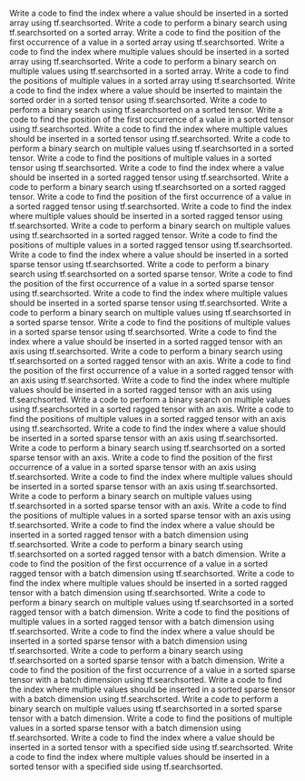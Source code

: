 Write a code to find the index where a value should be inserted in a sorted array using tf.searchsorted.
Write a code to perform a binary search using tf.searchsorted on a sorted array.
Write a code to find the position of the first occurrence of a value in a sorted array using tf.searchsorted.
Write a code to find the index where multiple values should be inserted in a sorted array using tf.searchsorted.
Write a code to perform a binary search on multiple values using tf.searchsorted in a sorted array.
Write a code to find the positions of multiple values in a sorted array using tf.searchsorted.
Write a code to find the index where a value should be inserted to maintain the sorted order in a sorted tensor using tf.searchsorted.
Write a code to perform a binary search using tf.searchsorted on a sorted tensor.
Write a code to find the position of the first occurrence of a value in a sorted tensor using tf.searchsorted.
Write a code to find the index where multiple values should be inserted in a sorted tensor using tf.searchsorted.
Write a code to perform a binary search on multiple values using tf.searchsorted in a sorted tensor.
Write a code to find the positions of multiple values in a sorted tensor using tf.searchsorted.
Write a code to find the index where a value should be inserted in a sorted ragged tensor using tf.searchsorted.
Write a code to perform a binary search using tf.searchsorted on a sorted ragged tensor.
Write a code to find the position of the first occurrence of a value in a sorted ragged tensor using tf.searchsorted.
Write a code to find the index where multiple values should be inserted in a sorted ragged tensor using tf.searchsorted.
Write a code to perform a binary search on multiple values using tf.searchsorted in a sorted ragged tensor.
Write a code to find the positions of multiple values in a sorted ragged tensor using tf.searchsorted.
Write a code to find the index where a value should be inserted in a sorted sparse tensor using tf.searchsorted.
Write a code to perform a binary search using tf.searchsorted on a sorted sparse tensor.
Write a code to find the position of the first occurrence of a value in a sorted sparse tensor using tf.searchsorted.
Write a code to find the index where multiple values should be inserted in a sorted sparse tensor using tf.searchsorted.
Write a code to perform a binary search on multiple values using tf.searchsorted in a sorted sparse tensor.
Write a code to find the positions of multiple values in a sorted sparse tensor using tf.searchsorted.
Write a code to find the index where a value should be inserted in a sorted ragged tensor with an axis using tf.searchsorted.
Write a code to perform a binary search using tf.searchsorted on a sorted ragged tensor with an axis.
Write a code to find the position of the first occurrence of a value in a sorted ragged tensor with an axis using tf.searchsorted.
Write a code to find the index where multiple values should be inserted in a sorted ragged tensor with an axis using tf.searchsorted.
Write a code to perform a binary search on multiple values using tf.searchsorted in a sorted ragged tensor with an axis.
Write a code to find the positions of multiple values in a sorted ragged tensor with an axis using tf.searchsorted.
Write a code to find the index where a value should be inserted in a sorted sparse tensor with an axis using tf.searchsorted.
Write a code to perform a binary search using tf.searchsorted on a sorted sparse tensor with an axis.
Write a code to find the position of the first occurrence of a value in a sorted sparse tensor with an axis using tf.searchsorted.
Write a code to find the index where multiple values should be inserted in a sorted sparse tensor with an axis using tf.searchsorted.
Write a code to perform a binary search on multiple values using tf.searchsorted in a sorted sparse tensor with an axis.
Write a code to find the positions of multiple values in a sorted sparse tensor with an axis using tf.searchsorted.
Write a code to find the index where a value should be inserted in a sorted ragged tensor with a batch dimension using tf.searchsorted.
Write a code to perform a binary search using tf.searchsorted on a sorted ragged tensor with a batch dimension.
Write a code to find the position of the first occurrence of a value in a sorted ragged tensor with a batch dimension using tf.searchsorted.
Write a code to find the index where multiple values should be inserted in a sorted ragged tensor with a batch dimension using tf.searchsorted.
Write a code to perform a binary search on multiple values using tf.searchsorted in a sorted ragged tensor with a batch dimension.
Write a code to find the positions of multiple values in a sorted ragged tensor with a batch dimension using tf.searchsorted.
Write a code to find the index where a value should be inserted in a sorted sparse tensor with a batch dimension using tf.searchsorted.
Write a code to perform a binary search using tf.searchsorted on a sorted sparse tensor with a batch dimension.
Write a code to find the position of the first occurrence of a value in a sorted sparse tensor with a batch dimension using tf.searchsorted.
Write a code to find the index where multiple values should be inserted in a sorted sparse tensor with a batch dimension using tf.searchsorted.
Write a code to perform a binary search on multiple values using tf.searchsorted in a sorted sparse tensor with a batch dimension.
Write a code to find the positions of multiple values in a sorted sparse tensor with a batch dimension using tf.searchsorted.
Write a code to find the index where a value should be inserted in a sorted tensor with a specified side using tf.searchsorted.
Write a code to find the index where multiple values should be inserted in a sorted tensor with a specified side using tf.searchsorted.